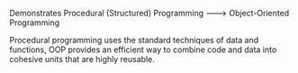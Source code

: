 Demonstrates Procedural (Structured) Programming ---> Object-Oriented Programming

Procedural programming uses the standard techniques of data and functions, 
OOP provides an efficient way to combine code and data into cohesive units that are highly reusable.